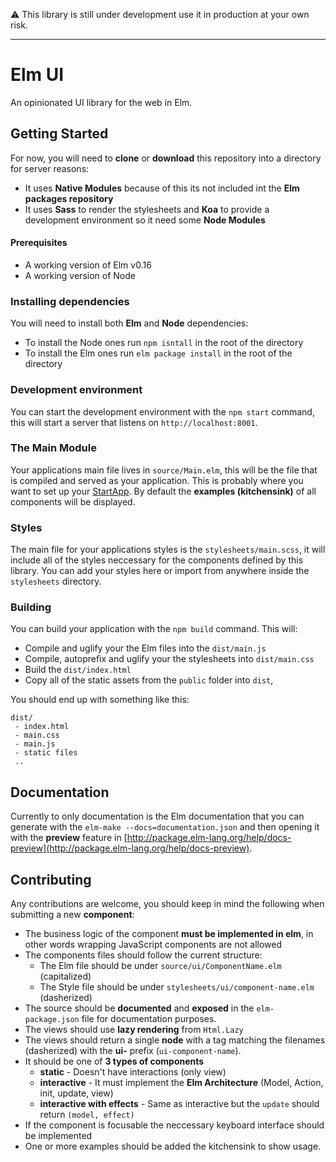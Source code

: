 :warning: This library is still under development use it in production at your own risk.

------------------------

# Elm UI
An opinionated UI library for the web in Elm.

## Getting Started
For now, you will need to **clone** or **download** this repository into a directory for server reasons:
  * It uses **Native Modules** because of this its not included int the **Elm packages repository** 
  * It uses **Sass** to render the stylesheets and **Koa** to provide a development environment so it need some **Node Modules**

#### Prerequisites
* A working version of Elm v0.16
* A working version of Node

### Installing dependencies
You will need to install both **Elm** and **Node** dependencies:
  * To install the Node ones run `npm isntall` in the root of the directory
  * To install the Elm ones run `elm package install` in the root of the directory

### Development environment
You can start the development environment with the `npm start` command, this will start a server that listens on `http://localhost:8001`.

### The Main Module
Your applications main file lives in `source/Main.elm`, this will be the file that is compiled and served as your application. This is probably where you want to set up your [StartApp](https://github.com/evancz/start-app). By default the **examples (kitchensink)** of all components will be displayed.

### Styles
The main file for your applications styles is the `stylesheets/main.scss`, it will include all of the styles neccessary for the components defined by this library. You can add your styles here or import from anywhere inside the `stylesheets` directory.

### Building
You can build your application with the `npm build` command. This will:
 * Compile and uglify your the Elm files into the `dist/main.js`
 * Compile, autoprefix and uglify your the stylesheets into `dist/main.css`
 * Build the `dist/index.html`
 * Copy all of the static assets from the `public` folder into `dist`, 

You should end up with something like this:
```
dist/
 - index.html
 - main.css
 - main.js
 - static files
 ..
```

## Documentation
Currently to only documentation is the Elm documentation that you can generate with the `elm-make --docs=documentation.json` and then opening it with the **preview** feature in [http://package.elm-lang.org/help/docs-preview](http://package.elm-lang.org/help/docs-preview).

## Contributing
Any contributions are welcome, you should keep in mind the following when submitting a new **component**:
  * The business logic of the component **must be implemented in elm**, in other words wrapping JavaScript components are not allowed
  * The components files should follow the current structure:
    * The Elm file should be under `source/ui/ComponentName.elm` (capitalized)
    * The Style file should be under `stylesheets/ui/component-name.elm` (dasherized)
  * The source should be **documented** and **exposed** in the `elm-package.json` file for documentation purposes. 
  * The views should use **lazy rendering** from `Html.Lazy`
  * The views should return a single **node** with a tag matching the filenames (dasherized) with the **ui-** prefix (`ui-component-name`).
  * It should be one of **3 types of components**
    * **static** - Doesn't have interactions (only view)
    * **interactive** - It must implement the **Elm Architecture** (Model, Action, init, update, view)
    * **interactive with effects** - Same as interactive but the `update` should return `(model, effect)`
  * If the component is focusable the neccessary keyboard interface should be implemented
  * One or more examples should be added the kitchensink to show usage.
